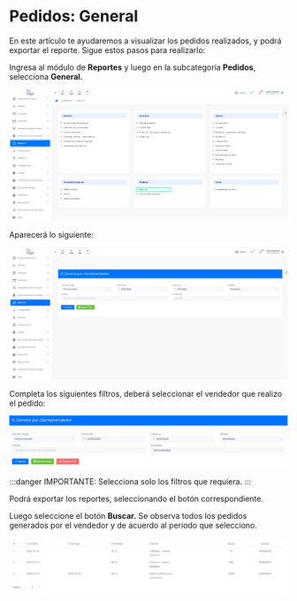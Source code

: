 # Pedidos: General

En este artículo te ayudaremos a visualizar los pedidos realizados, y podrá exportar el reporte. Sigue estos pasos para realizarlo:

Ingresa al módulo de **Reportes** y luego en la subcategoría **Pedidos**, selecciona **General.**

![Alt text](img/Pedidos_general_01.jpg)

 Aparecerá lo siguiente:

![Alt text](img/Pedidos_general_02.jpg)

 Completa los siguientes filtros, deberá seleccionar el vendedor que realizo el pedido:

![Alt text](img/Pedidos_general_03.jpg)

:::danger IMPORTANTE:
Selecciona solo los filtros que requiera.
:::

Podrá exportar los reportes, seleccionando el botón correspondiente.

Luego seleccione el botón **Buscar.** Se observa todos los pedidos generados por el vendedor y de acuerdo al periodo que selecciono.

![Alt text](img/Pedidos_general_04.jpg)